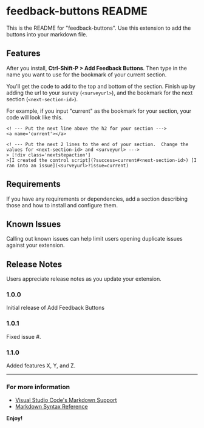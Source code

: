 # feedback-buttons README

This is the README for "feedback-buttons". Use this extension to add the buttons into your markdown file.  


## Features

After you install, **Ctrl-Shift-P > Add Feedback Buttons**.  Then type in the name you want to use for the bookmark of your current section.  

You'll get the code to add to the top and bottom of the section.  Finish up by adding the url to your survey (`<surveyurl>`), and the bookmark for the next section (`<next-section-id>`).  
  
 For example, if you input "current" as the bookmark for your section, your code will look like this.

```
<! --- Put the next line above the h2 for your section --->
<a name='current'></a>

<! --- Put the next 2 lines to the end of your section.  Change the values for <next-section-id> and <surveyurl> --->
> [!div class='nextstepaction']
>[I created the control script](?success=current#<next-section-id>) [I ran into an issue](<surveyurl>?issue=current)

```


## Requirements

If you have any requirements or dependencies, add a section describing those and how to install and configure them.


## Known Issues

Calling out known issues can help limit users opening duplicate issues against your extension.

## Release Notes

Users appreciate release notes as you update your extension.

### 1.0.0

Initial release of Add Feedback Buttons

### 1.0.1

Fixed issue #.

### 1.1.0

Added features X, Y, and Z.

-----------------------------------------------------------------------------------------------------------



### For more information

* [Visual Studio Code's Markdown Support](http://code.visualstudio.com/docs/languages/markdown)
* [Markdown Syntax Reference](https://help.github.com/articles/markdown-basics/)

**Enjoy!**
